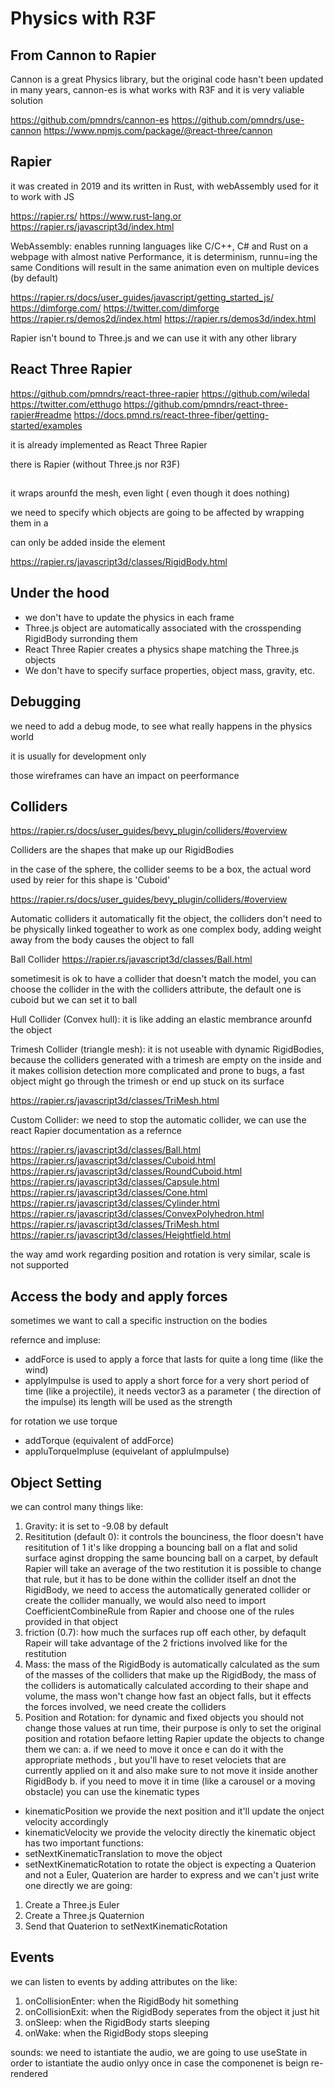 # Physics with R3F 

## From Cannon to Rapier
Cannon is a great Physics library, but the original code hasn't been updated in many years, cannon-es is what works with R3F and it is very valiable solution 

https://github.com/pmndrs/cannon-es
https://github.com/pmndrs/use-cannon
https://www.npmjs.com/package/@react-three/cannon

## Rapier
it was created in 2019 and its written in Rust, with webAssembly used for it to work with JS

https://rapier.rs/
https://www.rust-lang.or
https://rapier.rs/javascript3d/index.html

WebAssembly: enables running languages like C/C++, C# and Rust on a webpage with almost native Performance, it is determinism, runnu=ing the same Conditions will result in the same animation even on multiple devices (by default)

https://rapier.rs/docs/user_guides/javascript/getting_started_js/
https://dimforge.com/
https://twitter.com/dimforge
https://rapier.rs/demos2d/index.html
https://rapier.rs/demos3d/index.html

Rapier isn't bound to Three.js and we can use it with any other library

## React Three Rapier
https://github.com/pmndrs/react-three-rapier
https://github.com/wiledal
https://twitter.com/etthugo
https://github.com/pmndrs/react-three-rapier#readme
https://docs.pmnd.rs/react-three-fiber/getting-started/examples

it is already implemented as React Three Rapier 

there is Rapier (without Three.js nor R3F) 

## <Physics>
it wraps arounfd the mesh, even light ( even though it does nothing)

we need to specify which objects are going to be affected by wrapping them in a <RigidBody>

<RigidBody> can only be added inside the <Physics> element

https://rapier.rs/javascript3d/classes/RigidBody.html

## Under the hood 
* we don't have to update the physics in each frame
* Three.js object are automatically associated with the crosspending RigidBody surronding them
* React Three Rapier creates a physics shape matching the Three.js objects
* We don't have to specify surface properties, object mass, gravity, etc. 

 ## Debugging 
 we need to add a debug mode, to see what really happens in the physics world

 it is usually for development only 

 those wireframes can have an impact on peerformance

 ## Colliders
 https://rapier.rs/docs/user_guides/bevy_plugin/colliders/#overview

 Colliders are the shapes that make up our RigidBodies

 in the case of the sphere, the collider seems to be a box, the actual word used by reier for this shape is 'Cuboid'

 https://rapier.rs/docs/user_guides/bevy_plugin/colliders/#overview

 Automatic colliders it automatically fit the object, the colliders don't need to be physically linked togeather to work as one complex body, adding weight away from the body causes the object to fall 

 Ball Collider
 https://rapier.rs/javascript3d/classes/Ball.html

 sometimesit is ok to have a collider that doesn't match the model, you can choose the collider in the <RigidBody> with the colliders attribute, the default one is cuboid but we can set it to ball

 Hull Collider (Convex hull): it is like adding an elastic membrance arounfd the object
 

 Trimesh Collider (triangle mesh): it is not useable with dynamic RigidBodies, because the colliders generated with a trimesh are empty on the inside and it makes collision detection more complicated and prone to bugs, a fast object might go through the trimesh or end up stuck on its surface

 https://rapier.rs/javascript3d/classes/TriMesh.html

 Custom Collider: we need to stop the automatic collider, we can use the react Rapier documentation as a refernce

 https://rapier.rs/javascript3d/classes/Ball.html
 https://rapier.rs/javascript3d/classes/Cuboid.html
 https://rapier.rs/javascript3d/classes/RoundCuboid.html
 https://rapier.rs/javascript3d/classes/Capsule.html
 https://rapier.rs/javascript3d/classes/Cone.html
 https://rapier.rs/javascript3d/classes/Cylinder.html
 https://rapier.rs/javascript3d/classes/ConvexPolyhedron.html
 https://rapier.rs/javascript3d/classes/TriMesh.html
 https://rapier.rs/javascript3d/classes/Heightfield.html

 the way <RigidBody> amd <mesh> work regarding position and rotation is very similar, scale is not supported

## Access the body and apply forces
sometimes we want to call a specific instruction on the bodies

refernce and impluse:
* addForce is used to apply a force that lasts for quite a long time (like the wind)
* applyImpulse is used to apply a short force for a very short period of time (like a projectile), it needs vector3 as a parameter ( the direction of the impulse) its length will be used as the strength 

for rotation we use torque
* addTorque (equivalent of addForce)
* appluTorqueImpluse (equivelant of appluImpulse) 

## Object Setting
we can control many things like:
 1. Gravity: it is set to -9.08 by default 
 2. Resititution (default 0): it controls the bounciness, the floor doesn't have resititution of 1 it's like dropping a bouncing ball on a flat and solid surface aginst dropping the same bouncing ball on a carpet, by default Rapier will take an average of the two restitution it is possible to change that rule, but it has to be done within the collider itself an dnot the RigidBody, we need to access the automatically generated collider or create the collider manually, we would also need to import CoefficientCombineRule from Rapier and choose one of the rules provided in that object
 3. friction (0.7): how much the surfaces rup off each other, by defaqult Rapeir will take advantage of the 2 frictions involved like for the restitution
 4. Mass: the mass of the RigidBody is automatically calculated as the sum of the masses of the colliders that make up the RigidBody, the mass of the colliders is automatically calculated according to their shape and volume, the mass won't change how fast an object falls, but it effects the forces involved, we need create the colliders
 5. Position and Rotation: for dynamic and fixed objects you should not change those values at run time, their purpose is only to set the original position and rotation befaore letting Rapier update the objects to change them we can:
  a. if we need to move it once e can do it with the appropriate methods , but you'll have to reset velociets that are currently applied on it and also make sure to not move it inside another RigidBody
  b. if you need to move it in time (like a carousel or a moving obstacle) you can use the kinematic types
   * kinematicPosition we provide the next position and it'll update the onject velocity accordingly 
   * kinematicVelocity we provide the velocity directly
the kinematic object has two important functions:
 * setNextKinematicTranslation to move the object 
 * setNextKinematicRotation to rotate the object is expecting a Quaterion and not a Euler, Quaterion are harder to express and we can't just write one directly we are going:
  1. Create a Three.js Euler
  2. Create a Three.js Quaternion
  3. Send that Quaterion to setNextKinematicRotation 

## Events
 we can listen to events by adding attributes on the <RigidBody> like:
  1. onCollisionEnter: when the RigidBody hit something
  2. onCollisionExit: when the RigidBody seperates from the object it just hit
  3. onSleep: when the RigidBody starts sleeping
  4. onWake: when the RigidBody stops sleeping

sounds: we need to istantiate the audio, we are going to use useState in order to istantiate the audio onlyy once in case the componenet is beign re-rendered
 